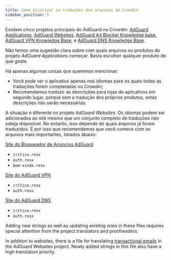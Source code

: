 ```yaml
---
title: Como priorizar as traduções dos arquivos do Crowdin
sidebar_position: 5
---
```


Existem cinco projetos principais do AdGuard no Crowdin: [AdGuard Applications](https://crowdin.com/project/adguard-applications), [AdGuard Websites](https://crowdin.com/project/adguard-websites), [AdGuard Ad Blocker Knowledge base](https://crowdin.com/project/adguard-knowledge-base), [AdGuard VPN Knowledge Base](https://crowdin.com/project/adguard-vpn-knowledge-base), e [AdGuard DNS Knowledge Base](https://crowdin.com/project/adguard-knowledge-bases).

Não temos uma sugestão clara sobre com quais arquivos ou produtos do projeto *AdGuard Applications* começar. Basta escolher qualquer produto de que goste.

Há apenas algumas coisas que queremos mencionar:

* Você pode ver o aplicativo apenas nos idiomas para os quais todas as traduções forem completadas no Crowdin;
* Recomendamos traduzir as descrições para lojas de aplicativos em segundo lugar, porque sem a tradução dos próprios produtos, estas descrições não serão necessárias.

A situação é diferente no projeto *AdGuard Websites*. Os idiomas podem ser adicionados ao site mesmo que um conjunto completo de traduções não esteja disponível. No entanto, isso depende de quais arquivos já foram traduzidos. É por isso que recomendamos que você comece com os arquivos mais importantes, listados abaixo:

[Site do Bloqueador de Anúncios AdGuard](https://crowdin.com/project/adguard-websites/en#/adguard.com)

* `crítico.resx`
* `auth.resx`
* `bem-vindo.resx`

[Site do AdGuard VPN](https://crowdin.com/project/adguard-websites/en#/adguard-vpn.com)

* `crítico.resx`
* `auth.resx`

[Site do AdGuard DNS](https://crowdin.com/project/adguard-websites/en#/adguard-dns.com)

* `crítico.resx`
* `auth.resx`

Adding new strings as well as updating existing ones in these files requires special attention from the project translators and proofreaders.

In addition to websites, there is a file for translating [transactional emails](https://crowdin.com/project/adguard-websites/de#/emails) in the AdGuard Websites project. Newly added strings in this file also have a high translation priority.
